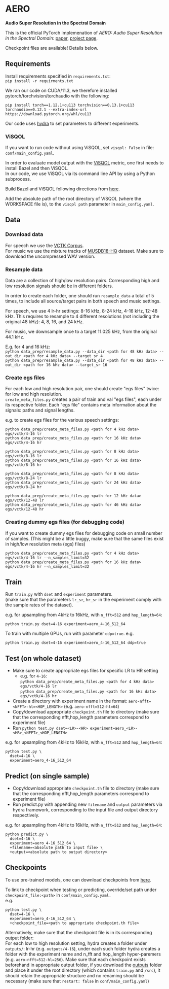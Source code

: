 # AERO
**Audio Super Resolution in the Spectral Domain**

This is the official PyTorch implemenation of *AERO: Audio Super Resolution in the Spectral Domain*: [paper](https://arxiv.org/abs/2211.12232), [project page](https://pages.cs.huji.ac.il/adiyoss-lab/aero/).

Checkpoint files are available! Details below.

## Requirements

Install requirements specified in `requirements.txt`:  
```pip install -r requirments.txt```

We ran our code on CUDA/11.3, we therefore installed pytorch/torchvision/torchaudio with the following:

```
pip install torch==1.12.1+cu113 torchvision==0.13.1+cu113 torchaudio==0.12.1 --extra-index-url https://download.pytorch.org/whl/cu113
```

Our code uses [hydra](https://hydra.cc/) to set parameters to different experiments.

### ViSQOL

If you want to run code without using ViSQOL, set `visqol: False` in file: `conf/main_config.yaml`.

In order to evaluate model output with the [ViSQOL](https://github.com/google/visqol) metric, one first needs to install 
Bazel and then ViSQOL.  
In our code, we use ViSQOL via its command line API by using a Python subprocess.

Build Bazel and ViSQOL following directions from [here](https://github.com/google/visqol#build).

Add the absolute path of the root directory of ViSQOL (where the WORKSPACE file is), to the `visqol path` parameter in 
`main_config.yaml`.

## Data

### Download data

For speech we use the [VCTK Corpus](https://datashare.ed.ac.uk/handle/10283/3443). \
For music we use the mixture tracks of [MUSDB18-HQ](https://sigsep.github.io/datasets/musdb.html#musdb18-hq-uncompressed-wav) dataset.
Make sure to download the uncompressed WAV version.

### Resample data

Data are a collection of high/low resolution pairs. Corresponding high and low resolution signals should be in
different folders.

In order to create each folder, one should run `resample_data` a total of 5 times,
to include all source/target pairs in both speech and music settings.

For speech, we use 4 lr-hr settings: 8-16 kHz, 8-24 kHz, 4-16 kHz, 12-48 kHz.
This requires to resample to 4 different resolutions (not including the original 48 kHz):
4, 8, 16, and 24 kHz.

For music, we downsample once to a target 11.025 kHz, from the original 44.1 kHz.

E.g. for 4 and 16 kHz: \
`python data_prep/resample_data.py --data_dir <path for 48 kHz data> --out_dir <path for 4 kHz data> --target_sr 4` \
`python data_prep/resample_data.py --data_dir <path for 48 kHz data> --out_dir <path for 16 kHz data> --target_sr 16` 

### Create egs files

For each low and high resolution pair, one should create "egs files" twice: for low and high resolution.  
`create_meta_files.py` creates a pair of train and val "egs files", each under its respective folder.
Each "egs file" contains meta information about the signals: paths and signal lengths.

e.g. to create egs files for the various speech settings:

`python data_prep/create_meta_files.py <path for 4 kHz data> egs/vctk/4-16 lr` \
`python data_prep/create_meta_files.py <path for 16 kHz data> egs/vctk/4-16 hr`

`python data_prep/create_meta_files.py <path for 8 kHz data> egs/vctk/8-16 lr` \
`python data_prep/create_meta_files.py <path for 16 kHz data> egs/vctk/8-16 hr`

`python data_prep/create_meta_files.py <path for 8 kHz data> egs/vctk/8-24 lr` \
`python data_prep/create_meta_files.py <path for 24 kHz data> egs/vctk/8-24 hr`

`python data_prep/create_meta_files.py <path for 12 kHz data> egs/vctk/12-48 lr` \
`python data_prep/create_meta_files.py <path for 46 kHz data> egs/vctk/12-48 hr`

### Creating dummy egs files (for debugging code)
If you want to create dummy egs files for debugging code on small number of samples.
(This might be a little buggy, make sure that the same files exist in high/low resolution meta (egs) files)

`python data_prep/create_meta_files.py <path for 4 kHz data> egs/vctk/4-16 lr --n_samples_limit=32` \
`python data_prep/create_meta_files.py <path for 16 kHz data> egs/vctk/4-16 hr --n_samples_limit=32`

## Train

Run `train.py` with `dset` and `experiment` parameters.  
(make sure that the parameters `lr_sr`, `hr_sr` in the experiment comply with the sample rates of the dataset). 

e.g. for upsampling from 4kHz to 16kHz, with `n_fft=512` and `hop_length=64`:
```
python train.py dset=4-16 experiment=aero_4-16_512_64
```

To train with multiple GPUs, run with parameter `ddp=true`. e.g.
```
python train.py dset=4-16 experiment=aero_4-16_512_64 ddp=true
```

## Test (on whole dataset)

- Make sure to create appropriate egs files for specific LR to HR setting
   - e.g. for `4-16`:  
       `python data_prep/create_meta_files.py <path for 4 kHz data> egs/vctk/4-16 lr` \
       `python data_prep/create_meta_files.py <path for 16 kHz data> egs/vctk/4-16 hr`
- Create a directory with experiment name in the format: `aero-nfft=<NFFT>-hl=<HOP_LENGTH>` (e.g. `aero-nfft=512-hl=64`)
- Copy/download appropriate `checkpoint.th` file to directory (make sure that the corresponding nfft,hop_length parameters correspond to experiment file)
- Run `python test.py dset=<LR>-<HR> experiment=aero_<LR>-<HR>_<NFFT>_<HOP_LENGTH>`

e.g. for upsampling from 4kHz to 16kHz, with `n_fft=512` and `hop_length=64`:

```
python test.py \
  dset=4-16 \
  experiment=aero_4-16_512_64
```

## Predict (on single sample)

- Copy/download appropriate `checkpoint.th` file to directory (make sure that the corresponding nfft,hop_length parameters
correspond to experiment file)
- Run predict.py with appending new `filename` and `output` parameters via hydra framework, corresponding to the input file and output directory respectively.

e.g. for upsampling from 4kHz to 16kHz, with `n_fft=512` and `hop_length=64`:

```
python predict.py \
  dset=4-16 \
  experiment=aero_4-16_512_64 \
  +filename=<absolute path to input file> \
  +output=<absolute path to output directory>
```

## Checkpoints

To use pre-trained models, one can download checkpoints
from [here](https://drive.google.com/drive/folders/1KuVJNkR7lZddvufmNsx-uAIluvb5XQ2L?usp=share_link).

To link to checkpoint when testing or predicting, override/set path under `checkpoint_file:<path>`
in `conf/main_config.yaml.`  
e.g.

```
python test.py \
  dset=4-16 \
  experiment=aero_4-16_512_64 \
  +checkpoint_file=<path to appropriate checkpoint.th file>
```

Alternatively, make sure that the checkpoint file is in its corresponding output folder:  
For each low to high resolution setting, hydra creates a folder under `outputs/`: lr-hr (e.g. `outputs/4-16`), under
each such folder hydra creates a folder with the experiment name and n_fft and hop_length hyper-paremers (e.g.
`aero-nfft=512-hl=256`). Make sure that each checkpoint exists beforehand in appropriate output folder, if you download
the
[outputs](https://drive.google.com/drive/folders/1KuVJNkR7lZddvufmNsx-uAIluvb5XQ2L?usp=share_link) folder and place it
under the root directory (which contains `train.py` and `/src`), it should retain the appropriate structure and no
renaming should be necessary (make sure that `restart: false` in `conf/main_config.yaml`)
